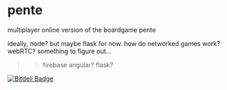 pente
=====

multiplayer online version of the boardgame pente


ideally, node?
but maybe flask for now. how do networked games work? webRTC?
something to figure out...

>> firebase
>> angular? flask?


[![Bitdeli Badge](https://d2weczhvl823v0.cloudfront.net/wfalkwallace/pente/trend.png)](https://bitdeli.com/free "Bitdeli Badge")

